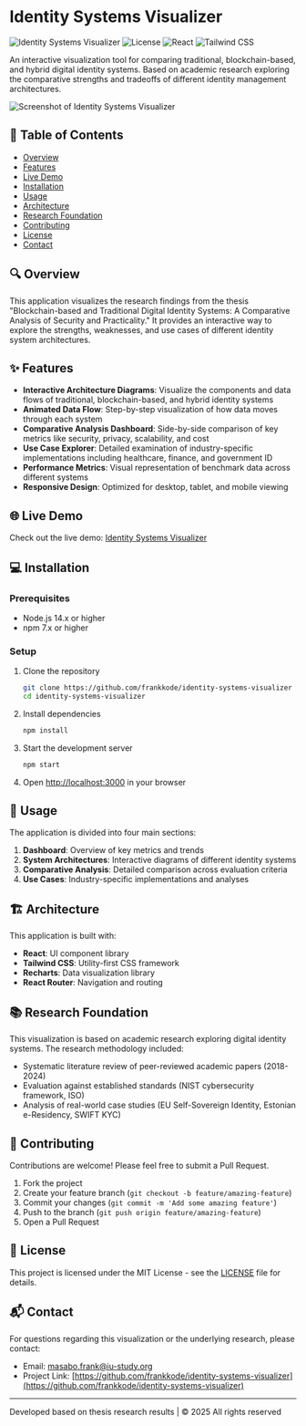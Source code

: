 # Identity Systems Visualizer

![Identity Systems Visualizer](https://img.shields.io/badge/Identity%20Systems-Visualizer-4f46e5)
![License](https://img.shields.io/badge/license-MIT-blue.svg)
![React](https://img.shields.io/badge/React-18.2-61dafb.svg)
![Tailwind CSS](https://img.shields.io/badge/Tailwind%20CSS-3.3-38bdf8.svg)

An interactive visualization tool for comparing traditional, blockchain-based, and hybrid digital identity systems. Based on academic research exploring the comparative strengths and tradeoffs of different identity management architectures.

![Screenshot of Identity Systems Visualizer](/path/to/screenshot.png)

## 📑 Table of Contents

- [Overview](#overview)
- [Features](#features)
- [Live Demo](#live-demo)
- [Installation](#installation)
- [Usage](#usage)
- [Architecture](#architecture)
- [Research Foundation](#research-foundation)
- [Contributing](#contributing)
- [License](#license)
- [Contact](#contact)

## 🔍 Overview

This application visualizes the research findings from the thesis "Blockchain-based and Traditional Digital Identity Systems: A Comparative Analysis of Security and Practicality." It provides an interactive way to explore the strengths, weaknesses, and use cases of different identity system architectures.

## ✨ Features

- **Interactive Architecture Diagrams**: Visualize the components and data flows of traditional, blockchain-based, and hybrid identity systems
- **Animated Data Flow**: Step-by-step visualization of how data moves through each system
- **Comparative Analysis Dashboard**: Side-by-side comparison of key metrics like security, privacy, scalability, and cost
- **Use Case Explorer**: Detailed examination of industry-specific implementations including healthcare, finance, and government ID
- **Performance Metrics**: Visual representation of benchmark data across different systems
- **Responsive Design**: Optimized for desktop, tablet, and mobile viewing

## 🌐 Live Demo

Check out the live demo: [Identity Systems Visualizer](https://identity-systems-visualizer.netlify.app/)

## 💻 Installation

### Prerequisites

- Node.js 14.x or higher
- npm 7.x or higher

### Setup

1. Clone the repository
   ```bash
   git clone https://github.com/frankkode/identity-systems-visualizer
   cd identity-systems-visualizer
   ```

2. Install dependencies
   ```bash
   npm install
   ```

3. Start the development server
   ```bash
   npm start
   ```

4. Open [http://localhost:3000](http://localhost:3000) in your browser

## 🚀 Usage

The application is divided into four main sections:

1. **Dashboard**: Overview of key metrics and trends
2. **System Architectures**: Interactive diagrams of different identity systems
3. **Comparative Analysis**: Detailed comparison across evaluation criteria
4. **Use Cases**: Industry-specific implementations and analyses

## 🏗️ Architecture

This application is built with:

- **React**: UI component library
- **Tailwind CSS**: Utility-first CSS framework
- **Recharts**: Data visualization library
- **React Router**: Navigation and routing

## 📚 Research Foundation

This visualization is based on academic research exploring digital identity systems. The research methodology included:

- Systematic literature review of peer-reviewed academic papers (2018-2024)
- Evaluation against established standards (NIST cybersecurity framework, ISO)
- Analysis of real-world case studies (EU Self-Sovereign Identity, Estonian e-Residency, SWIFT KYC)

## 🤝 Contributing

Contributions are welcome! Please feel free to submit a Pull Request.

1. Fork the project
2. Create your feature branch (`git checkout -b feature/amazing-feature`)
3. Commit your changes (`git commit -m 'Add some amazing feature'`)
4. Push to the branch (`git push origin feature/amazing-feature`)
5. Open a Pull Request

## 📄 License

This project is licensed under the MIT License - see the [LICENSE](LICENSE) file for details.

## 📬 Contact

For questions regarding this visualization or the underlying research, please contact:
- Email: masabo.frank@iu-study.org
- Project Link: [https://github.com/frankkode/identity-systems-visualizer](https://github.com/frankkode/identity-systems-visualizer)

---


  Developed based on thesis research results | © 2025 All rights reserved

